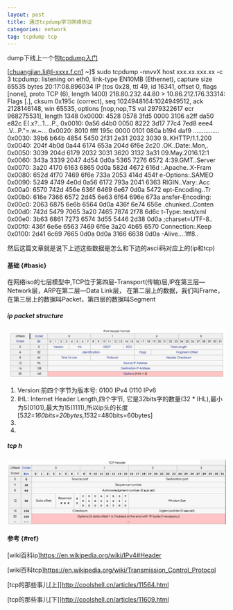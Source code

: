 ```yaml
---
layout: post 
title: 通过tcpdump学习网络协议
categories: network
tag: tcpdump tcp 
---
```



dump下线上一个包[tcpdump入门](/2015/03/20/network#tcpdump)

[chuangjian.li@l-xxxx.f.cn1 ~]$ sudo tcpdump -nnvvX host  xxx.xx.xxx.xx -c 3
tcpdump: listening on eth0, link-type EN10MB (Ethernet), capture size 65535 bytes
20:17:08.896034 IP (tos 0x28, ttl 49, id 16341, offset 0, flags [none], proto TCP (6), length 1400)
    218.80.232.44.80 > 10.86.212.176.33314: Flags [.], cksum 0x195c (correct), seq 1024948164:1024949512, ack 2128146148, win 65535, options [nop,nop,TS val 2979322617 ecr 968275531], length 1348
	0x0000:  4528 0578 3fd5 0000 3106 a2ff da50 e82c  E(.x?...1....P.,
	0x0010:  0a56 d4b0 0050 8222 3d17 77c4 7ed8 eee4  .V...P."=.w.~...
	0x0020:  8010 ffff 195c 0000 0101 080a b194 daf9  .....\..........
	0x0030:  39b6 b64b 4854 5450 2f31 2e31 2032 3030  9..KHTTP/1.1.200
	0x0040:  204f 4b0d 0a44 6174 653a 204d 6f6e 2c20  .OK..Date:.Mon,.
	0x0050:  3039 204d 6179 2032 3031 3620 3132 3a31  09.May.2016.12:1
	0x0060:  343a 3339 2047 4d54 0d0a 5365 7276 6572  4:39.GMT..Server
	0x0070:  3a20 4170 6163 6865 0d0a 582d 4672 616d  :.Apache..X-Fram
	0x0080:  652d 4f70 7469 6f6e 733a 2053 414d 454f  e-Options:.SAMEO
	0x0090:  5249 4749 4e0d 0a56 6172 793a 2041 6363  RIGIN..Vary:.Acc
	0x00a0:  6570 742d 456e 636f 6469 6e67 0d0a 5472  ept-Encoding..Tr
	0x00b0:  616e 7366 6572 2d45 6e63 6f64 696e 673a  ansfer-Encoding:
	0x00c0:  2063 6875 6e6b 6564 0d0a 436f 6e74 656e  .chunked..Conten
	0x00d0:  742d 5479 7065 3a20 7465 7874 2f78 6d6c  t-Type:.text/xml
	0x00e0:  3b63 6861 7273 6574 3d55 5446 2d38 0d0a  ;charset=UTF-8..
	0x00f0:  436f 6e6e 6563 7469 6f6e 3a20 4b65 6570  Connection:.Keep
	0x0100:  2d41 6c69 7665 0d0a 0d0a 3166 6638 0d0a  -Alive....1ff8..

然后这篇文章就是说下上述这些数据是怎么和下边的ascii码对应上的(ip和tcp)

#### 基础 {#basic}

在网络iso的七层模型中,TCP位于第四层-Transport(传输)层,IP在第三层—Network层，ARP在第二层—Data Link层，
在第二层上的数据，我们叫Frame，在第三层上的数据叫Packet，第四层的数据叫Segment

##### ip packet structure

![ip header](/images/network/ip_header.png)

1.  Version:前四个字节为版本号: 0100  IPv4   0110 IPv6
2.  IHL: Internet Header Length,四个字节, 它是32bits字的数量(32 * IHL),最小为5(0101),最大为15(1111),所以ip头的长度\[5*32=160bits=20bytes,15*32=480bits=60bytes\]
3.  
4.  
##### tcp h
![tcp header](/images/network/tcp_header.png)


#### 参考 {#ref}

[wiki百科ip]<https://en.wikipedia.org/wiki/IPv4#Header>

[wiki百科tcp]<https://en.wikipedia.org/wiki/Transmission_Control_Protocol>

[tcp的那些事儿[上]]<http://coolshell.cn/articles/11564.html>

[tcp的那些事儿[下]]<http://coolshell.cn/articles/11609.html>

